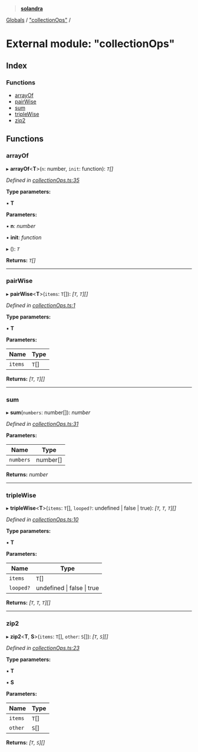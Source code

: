 > **[solandra](../README.md)**

[Globals](../globals.md) / ["collectionOps"](_collectionops_.md) /

# External module: "collectionOps"

## Index

### Functions

* [arrayOf](_collectionops_.md#arrayof)
* [pairWise](_collectionops_.md#pairwise)
* [sum](_collectionops_.md#sum)
* [tripleWise](_collectionops_.md#triplewise)
* [zip2](_collectionops_.md#zip2)

## Functions

###  arrayOf

▸ **arrayOf**<**T**>(`n`: number, `init`: function): *`T`[]*

*Defined in [collectionOps.ts:35](https://github.com/jamesporter/solandra/blob/c698086/src/lib/collectionOps.ts#L35)*

**Type parameters:**

▪ **T**

**Parameters:**

▪ **n**: *number*

▪ **init**: *function*

▸ (): *`T`*

**Returns:** *`T`[]*

___

###  pairWise

▸ **pairWise**<**T**>(`items`: `T`[]): *[`T`, `T`][]*

*Defined in [collectionOps.ts:1](https://github.com/jamesporter/solandra/blob/c698086/src/lib/collectionOps.ts#L1)*

**Type parameters:**

▪ **T**

**Parameters:**

Name | Type |
------ | ------ |
`items` | `T`[] |

**Returns:** *[`T`, `T`][]*

___

###  sum

▸ **sum**(`numbers`: number[]): *number*

*Defined in [collectionOps.ts:31](https://github.com/jamesporter/solandra/blob/c698086/src/lib/collectionOps.ts#L31)*

**Parameters:**

Name | Type |
------ | ------ |
`numbers` | number[] |

**Returns:** *number*

___

###  tripleWise

▸ **tripleWise**<**T**>(`items`: `T`[], `looped?`: undefined | false | true): *[`T`, `T`, `T`][]*

*Defined in [collectionOps.ts:10](https://github.com/jamesporter/solandra/blob/c698086/src/lib/collectionOps.ts#L10)*

**Type parameters:**

▪ **T**

**Parameters:**

Name | Type |
------ | ------ |
`items` | `T`[] |
`looped?` | undefined \| false \| true |

**Returns:** *[`T`, `T`, `T`][]*

___

###  zip2

▸ **zip2**<**T**, **S**>(`items`: `T`[], `other`: `S`[]): *[`T`, `S`][]*

*Defined in [collectionOps.ts:23](https://github.com/jamesporter/solandra/blob/c698086/src/lib/collectionOps.ts#L23)*

**Type parameters:**

▪ **T**

▪ **S**

**Parameters:**

Name | Type |
------ | ------ |
`items` | `T`[] |
`other` | `S`[] |

**Returns:** *[`T`, `S`][]*